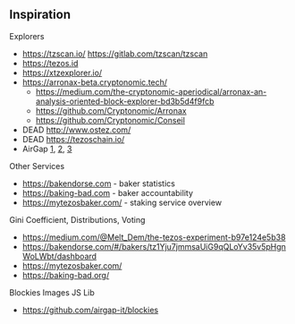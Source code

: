## Inspiration

Explorers

- https://tzscan.io/ https://gitlab.com/tzscan/tzscan
- https://tezos.id
- https://xtzexplorer.io/
- https://arronax-beta.cryptonomic.tech/
  - https://medium.com/the-cryptonomic-aperiodical/arronax-an-analysis-oriented-block-explorer-bd3b5d4f9fcb
  - https://github.com/Cryptonomic/Arronax
  - https://github.com/Cryptonomic/Conseil
- DEAD http://www.ostez.com/
- DEAD https://tezoschain.io/
- AirGap [1](https://medium.com/airgap-it/tezblock-a-tezos-block-explorer-concept-a6fce860ae8e), [2](https://medium.com/airgap-it/tezblock-a-tezos-block-explorer-concept-part-2-ffaa1557b5d5), [3](https://medium.com/airgap-it/tezblock-receives-tezos-foundation-grant-f668809fea06)

Other Services

- https://bakendorse.com - baker statistics
- https://baking-bad.com - baker accountability
- https://mytezosbaker.com/ - staking service overview

Gini Coefficient, Distributions, Voting
- https://medium.com/@Melt_Dem/the-tezos-experiment-b97e124e5b38
- https://bakendorse.com/#/bakers/tz1Yju7jmmsaUiG9qQLoYv35v5pHgnWoLWbt/dashboard
- https://mytezosbaker.com/
- https://baking-bad.org/

Blockies Images JS Lib
- https://github.com/airgap-it/blockies
